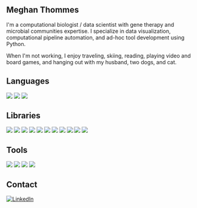 ## Meghan Thommes

I'm a computational biologist / data scientist with gene therapy and microbial communities expertise. I specialize in data visualization, computational pipeline automation, and ad-hoc tool development using Python.

When I'm not working, I enjoy traveling, skiing, reading, playing video and board games, and hanging out with my husband, two dogs, and cat.

## Languages
<img src="https://img.shields.io/badge/Python-3776AB?style=for-the-badge&logo=python&logoColor=white" /> <img src="https://img.shields.io/badge/SQL-005C84?style=for-the-badge" /> <img src="https://img.shields.io/badge/R-276DC3?style=for-the-badge&logo=r&logoColor=white" />

## Libraries
<img src="https://img.shields.io/badge/Pandas-2C2D72?style=for-the-badge&logo=pandas&logoColor=white" /> <img src="https://img.shields.io/badge/SQLAlchemy-D71F00?style=for-the-badge&logo=SqlAlchemy&logoColor=white" /> <img src="https://img.shields.io/badge/pydantic-E92063?style=for-the-badge&logo=pydantic&logoColor=white" /> <img src="https://img.shields.io/badge/pytest-0A9EDC?style=for-the-badge&logo=pytest&logoColor=white" /> <img src="https://img.shields.io/badge/scikit_learn-F7931E?style=for-the-badge&logo=scikit-learn&logoColor=white" /> <img src="https://img.shields.io/badge/statsmodels-3A75BD?style=for-the-badge&logo=themodelsresource&logoColor=white" /> <img src="https://img.shields.io/badge/numpy-013243?style=for-the-badge&logo=numpy&logoColor=white" /> <img src="https://img.shields.io/badge/SciPy-654FF0?style=for-the-badge&logo=SciPy&logoColor=white" /> <img src="https://img.shields.io/badge/seaborn-454873?style=for-the-badge" /> <img src="https://img.shields.io/badge/matplotlib-7AB8E5?style=for-the-badge" /> <img src="https://img.shields.io/badge/Plotly-239120?style=for-the-badge&logo=plotly&logoColor=white" />

## Tools
<img src="https://img.shields.io/badge/GitHub-181717?style=for-the-badge&logo=github&logoColor=white" /> <img src="https://img.shields.io/badge/VSCode-0078D4?style=for-the-badge&logo=visual%20studio%20code&logoColor=white" /> <img src="https://img.shields.io/badge/Jupyter-F37626?style=for-the-badge&logo=jupyter&logoColor=white" /> <img src="https://img.shields.io/badge/Google_Colab-F9AB00?style=for-the-badge&logo=google-colab&logoColor=white" />

## Contact
<a href="https://www.linkedin.com/in/meghanthommes/" target="_blank">
  <img alt="LinkedIn" src="https://img.shields.io/badge/LinkedIn-0077B5?style=for-the-badge&logo=linkedin&logoColor=white"/>
</a>
